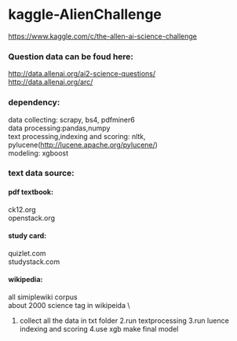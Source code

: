 # kaggle-AlienChallenge
https://www.kaggle.com/c/the-allen-ai-science-challenge


### Question data can be foud here:
http://data.allenai.org/ai2-science-questions/ \
http://data.allenai.org/arc/

### dependency:
data collecting: scrapy, bs4, pdfminer6\
data processing:pandas,numpy\
text processing,indexing and scoring: nltk, pylucene(http://lucene.apache.org/pylucene/) \
modeling: xgboost

### text data source:
#### pdf textbook: 
ck12.org\
openstack.org
#### study card:
quizlet.com\
studystack.com
#### wikipedia:
all simiplewiki corpus\
about 2000 science tag in wikipeida \

1. collect all the data in txt folder
2.run textprocessing
3.run luence indexing and scoring
4.use xgb make final model
